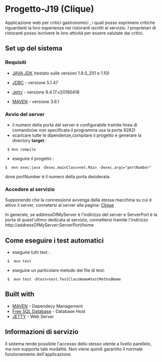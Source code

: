 # Progetto-J19 (Clique)
Applicazione web  per critici gastronomici , i quali posso esprimere critiche riguardanti la loro esperienza nei ristoranti iscritti al servizio. I proprietari di ristoranti posso iscrivere le loro attività per essere valutate dai critici.

## Set up del sistema

### Requisiti
- [JAVA JDK](https://www.oracle.com/technetwork/java/javase/downloads/index.html) 
(testato sulle versioni 1.8.0_201 e 1.10)

- [JDBC](https://dev.mysql.com/downloads/connector/j/) - versione 5.1.47

- [Jetty](https://www.eclipse.org/jetty/) - versione 9.4.17.v20190418

- [MAVEN](https://maven.apache.org/) - versione 3.6.1

### Avvio del server
- il numero della porta del server è configurabile tramite linea di comando(se non specificata il programma usa la porta 8282)
- scaricare tutte le dipendenze,compilare il progetto e generare la directory **target** :

``` $ mvn compile```

- eseguire il progetto :

``` $  mvn exec:java -Dexec.mainClass=net.Main -Dexec.args="portNumber" ```

dove portNumber è il numero della porta desiderata. 
### Accedere al servizio
Supponendo che la connessione avvenga dalla stessa macchina su cui è attivo il server, connetersi al server alla pagina:
[Clique](http://localhost:8282/home)

In generale, se addressOfMyServer è l'indirizzo del server e ServerPort è la porta di quest'ultimo dedicata al servizio, connettersi tramite l'indirizzo http://addressOfMyServer:ServerPort/home


## Come eseguire i test automatici

- eseguire tutti test :

``` $  mvn test```

- eseguire un particolare metodo del file di test:

``` $  mvn test -Dtest=test.TestClassName#testMethodName```


## Built with
- [MAVEN](https://maven.apache.org/) - Dependecy Management
- [Free SQL Database](https://www.freesqldatabase.com/) - Database Host
- [JETTY](https://www.eclipse.org/jetty/) - Web Server

## Informazioni di servizio

Il sistema rende possibile l'accesso dello stesso utente a livello parellelo, ma non supporta tale modalità. Non viene quindi 
garantito il normale funzionamento dell'applicazione.
